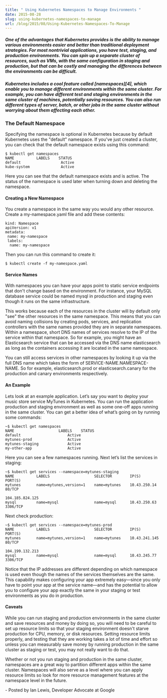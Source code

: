 ```yaml
---
title: " Using Kubernetes Namespaces to Manage Environments "
date: 2015-08-28
slug: using-kubernetes-namespaces-to-manage
url: /blog/2015/08/Using-Kubernetes-Namespaces-To-Manage
---
```

#####  One of the advantages that Kubernetes provides is the ability to manage various environments easier and better than traditional deployment strategies. For most nontrivial applications, you have test, staging, and production environments. You can spin up a separate cluster of resources, such as VMs, with the same configuration in staging and production, but that can be costly and managing the differences between the environments can be difficult.

#####  Kubernetes includes a cool feature called [namespaces][4], which enable you to manage different environments within the same cluster. For example, you can have different test and staging environments in the same cluster of machines, potentially saving resources. You can also run different types of server, batch, or other jobs in the same cluster without worrying about them affecting each other.



### The Default Namespace

Specifying the namespace is optional in Kubernetes because by default Kubernetes uses the "default" namespace. If you've just created a cluster, you can check that the default namespace exists using this command:
```
$ kubectl get namespaces
NAME          LABELS    STATUS
default                  Active
kube-system              Active
```

Here you can see that the default namespace exists and is active. The status of the namespace is used later when turning down and deleting the namespace.

####  Creating a New Namespace

You create a namespace in the same way you would any other resource. Create a my-namespace.yaml file and add these contents:

```
kind: Namespace
apiVersion: v1
metadata:
 name: my-namespace
 labels:
  name: my-namespace
```

Then you can run this command to create it:
```
$ kubectl create -f my-namespace.yaml
```
####  Service Names

With namespaces you can have your apps point to static service endpoints that don't change based on the environment. For instance, your MySQL database service could be named mysql in production and staging even though it runs on the same infrastructure.

This works because each of the resources in the cluster will by default only "see" the other resources in the same namespace. This means that you can avoid naming collisions by creating pods, services, and replication controllers with the same names provided they are in separate namespaces. Within a namespace, short DNS names of services resolve to the IP of the service within that namespace. So for example, you might have an Elasticsearch service that can be accessed via the DNS name elasticsearch as long as the containers accessing it are located in the same namespace.

You can still access services in other namespaces by looking it up via the full DNS name which takes the form of SERVICE-NAME.NAMESPACE-NAME. So for example, elasticsearch.prod or elasticsearch.canary for the production and canary environments respectively.

####  An Example

Lets look at an example application. Let’s say you want to deploy your music store service MyTunes in Kubernetes. You can run the application production and staging environment as well as some one-off apps running in the same cluster. You can get a better idea of what’s going on by running some commands:



```
~$ kubectl get namespaces
NAME                    LABELS    STATUS
default                     Active
mytunes-prod                Active
mytunes-staging             Active
my-other-app                Active
```

Here you can see a few namespaces running. Next let’s list the services in staging:

```
~$ kubectl get services --namespace=mytunes-staging
NAME          LABELS                    SELECTOR        IP(S)             PORT(S)
mytunes       name=mytunes,version=1    name=mytunes    10.43.250.14      80/TCP
                                                        104.185.824.125
mysql         name=mysql                name=mysql      10.43.250.63      3306/TCP
```
Next check production:
```
~$ kubectl get services --namespace=mytunes-prod
NAME          LABELS                    SELECTOR        IP(S)             PORT(S)
mytunes       name=mytunes,version=1    name=mytunes    10.43.241.145     80/TCP
                                                        104.199.132.213
mysql         name=mysql                name=mysql      10.43.245.77      3306/TCP
```
Notice that the IP addresses are different depending on which namespace is used even though the names of the services themselves are the same. This capability makes configuring your app extremely easy—since you only have to point your app at the service name—and has the potential to allow you to configure your app exactly the same in your staging or test environments as you do in production.

####  Caveats

While you can run staging and production environments in the same cluster and save resources and money by doing so, you will need to be careful to set up resource limits so that your staging environment doesn't starve production for CPU, memory, or disk resources. Setting resource limits properly, and testing that they are working takes a lot of time and effort so unless you can measurably save money by running production in the same cluster as staging or test, you may not really want to do that.

Whether or not you run staging and production in the same cluster, namespaces are a great way to partition different apps within the same cluster. Namespaces will also serve as a level where you can apply resource limits so look for more resource management features at the namespace level in the future.

\- Posted by Ian Lewis, Developer Advocate at Google